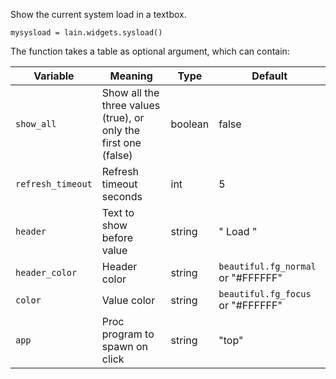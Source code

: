 Show the current system load in a textbox.

	mysysload = lain.widgets.sysload()

The function takes a table as optional argument, which can contain:

Variable | Meaning | Type | Default
--- | --- | --- | ---
`show_all` | Show all the three values (true), or only the first one (false) | boolean | false
`refresh_timeout` | Refresh timeout seconds | int | 5
`header` | Text to show before value | string | " Load "
`header_color` | Header color | string | `beautiful.fg_normal` or "#FFFFFF"
`color` | Value color | string | `beautiful.fg_focus` or "#FFFFFF"
`app` | Proc program to spawn on click | string | "top"